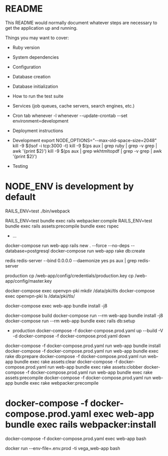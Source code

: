 # README

This README would normally document whatever steps are necessary to get the
application up and running.

Things you may want to cover:

* Ruby version

* System dependencies

* Configuration

* Database creation

* Database initialization

* How to run the test suite

* Services (job queues, cache servers, search engines, etc.)

* Cron tab
whenever -l
whenever --update-crontab --set environment=development

* Deployment instructions
* Development
export NODE_OPTIONS="--max-old-space-size=2048"
kill -9 $(lsof -i tcp:3000 -t)
kill -9 $(ps aux | grep ruby | grep -v grep | awk '{print $2}')
kill -9 $(ps aux | grep wkhtmltopdf | grep -v grep | awk '{print $2}')
* Testing
# NODE_ENV is development by default
RAILS_ENV=test ./bin/webpack

RAILS_ENV=test bundle exec rails webpacker:compile
RAILS_ENV=test bundle exec rails assets:precompile
bundle exec rspec
* ...


docker-compose run web-app rails new . --force --no-deps --database=postgresql
docker-compose run web-app rake db:create

redis
redis-server --bind 0.0.0.0 --daemonize yes
ps aux | grep redis-server

production
cp /web-app/config/credentials/production.key 
cp /web-app/config/master.key


docker-compose exec openvpn-pki mkdir /data/pki/tls
docker-compose exec openvpn-pki ls /data/pki/tls/


docker-compose exec web-app bundle install -j8

docker-compose build
docker-compose run --rm web-app bundle install -j8
docker-compose run --rm web-app bundle exec rails db:setup


* production
docker-compose -f docker-compose.prod.yaml up --build -V -d
docker-compose -f docker-compose.prod.yaml down

docker-compose -f docker-compose.prod.yaml run web-app bundle install
docker-compose -f docker-compose.prod.yaml run web-app bundle exec rake db:prepare
docker-compose -f docker-compose.prod.yaml run web-app bundle exec rake assets:clear
docker-compose -f docker-compose.prod.yaml run web-app bundle exec rake assets:clobber
docker-compose -f docker-compose.prod.yaml run web-app bundle exec rake assets:precompile
docker-compose -f docker-compose.prod.yaml run web-app bundle exec rake webpacker:precompile

# docker-compose -f docker-compose.prod.yaml exec web-app bundle exec rails webpacker:install
docker-compose -f docker-compose.prod.yaml exec web-app bash

docker run --env-file=.env.prod -ti vega_web-app bash
